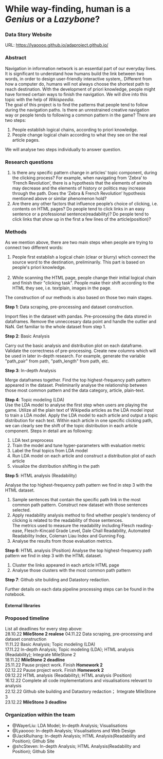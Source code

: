 # While way-finding, human is a *Genius* or a *Lazybone*?

### Data Story Website
URL: https://lyaoooo.github.io/adaproject.github.io/

### Abstract

Navigation in information network is an essential part of our everyday lives. It is significant to understand how humans build the link between two words, in order to design user-friendly interactive system,. Different from how a computer do, humans will not always choose the shortest path to reach destination. With the development of priori knowledge, people might have formed certain ways to finish the navigation. We will dive into this topic with the help of *Wikispeedia*. <br>
The goal of this project is to find the patterns that people tend to follow during the navigation paths. Is there an unrestrained creative navigation way or people tends to following a common pattern in the game?
There are two steps:
<ol>
<li> People establish logical chains, according to priori knowledge.
<li> People change logical chain according to what they see on the real article pages.
</ol>
We will analyse two steps individually to answer question.

### Research questions

<ol>
<li> Is there any specific pattern change in articles' topic component, during the clicking process? For example, when navigating from ‘Zebra’ to ‘French Revolution’, there is a hypothesis that the elements of animals may decrease and the elements of history or politics may increase through the path. Does the ‘Zebra & French Revolution‘ hypothesis mentioned above or similar phenomenon hold?
<li> Are there any other factors that influence people’s choice of clicking, i.e. contents on HTML pages? Do people tend to click links in an easy sentence or a professional sentence(readability)? Do people tend to click links that show up in the first a few lines of the article(position)?
</ol>

### Methods

As we mention above, there are two main steps when people are trying to connect two different words:

<ol>
<li>People first establish a logical chain (clear or blurry) which connect the source word to the destination, preliminarily. This part is based on people's priori knowledge.</li>
<br>
<li>While scanning the HTML page, people change their initial logical chain and finish their "clicking task". People make their shift according to the HTML they see, i.e. textplain, images in the page. </li>
</ol>

The construction of our methods is also based on those two main stages.

**Step 1**: Data scraping, pre-processing and dataset construction. <br>

Import files in the dataset with pandas. Pre-processing the data stored in dataframes. Remove the unneccesary data point and handle the outlier and NaN.
Get familiar to the whole dataset from step 1.

**Step 2**: Basic Analysis <br>

Carry out the basic analysis and distribution plot on each dataframe. Validate the correctness of pre-processing. Create new columns which will be used in later in-depth research. For example, generate the variable "path_pair" from path, "path_length" from path, etc.

**Step 3**: In-depth Analysis <br>

Merge dataframes together. Find the top highest-frequency path pattern appeared in the dataset. Preliminarily analyse the relationship between those most common pattern and the data category, article, plain-text.

**Step 4**: Topic modeling (LDA) <br>
Use the LDA model to analyse the first step when users are playing the game.
Utilize all the plain text of Wikipedia articles as the LDA model input to train a LDA model. Apply the LDA model to each article and output a topic distribution for each text. Within each article in one specific clicking path, we can clearly see the shift of the topic distribution in each article component.
Steps in detail are as following: <br>
<ol>
<li> LDA text preprocess
<li> Train the model and tune hyper-parameters with evaluation metric
<li> Label the final topics from LDA model
<li> Run LDA model on each article and construct a distribution plot of each article
<li> visualize the distribution shifting in the path
</ol>

**Step 5**: HTML analysis (Readability)

Analyse the top highest-frequency path pattern we find in step 3 with the HTML dataset.
<ol>
<li> Sample sentences that contain the specific path link in the most common path pattern. Construct new dataset with those sentences selected. 
<li> Apply readability analysis method to find whether people's tendency of clicking is related to the readability of those sentences. <br>
The metrics used to measure the readability including Flesch reading-ease, Flesch-Kincaid Grade Level, Dale Chall Readability, Automated Readability Index, Coleman Liau Index and Gunning Fog. 
<li> Analyse the results from those evaluation metrics.
</ol>

**Step 6**: HTML analysis (Position)
Analyse the top highest-frequency path pattern we find in step 3 with the HTML dataset.
<ol>
<li> Cluster the links appeared in each article HTML page
<li> Analyse those clusters with the most common path pattern
</ol>


**Step 7**: Github site building and Datastory redaction.

Further details on each data pipeline processing steps can be found in the notebook.

#### External libraries

### Proposed timeline
List all deadlines for every step above: <br>
28.10.22 **MileStone 2 realese**
04.11.22 Data scraping, pre-processing and dataset construction <br>
11.11.22 Basic Analysis; Topic modeling (LDA) <br>
17.11.22 In-depth Analysis; Topic modeling (LDA); HTML analysis (Readability); Integrate MileStone 2 <br>
18.11.22 **MileStone 2 deadline** <br>
25.11.22 Pause project work. Finish **Homework 2** <br>
02.12.22 Pause project work. Finish **Homework 2** <br>
09.12.22 HTML analysis (Readability); HTML analysis (Position) <br>
16.12.22 Complete all code implementations and visualisations relevant to analysis <br>
22.12.22 Github site building and Datastory redaction； Integrate MileStone 3<br>
23.12.22 **MileStone 3 deadline** 

### Organization within the team

- @WayerLiu: LDA Model; In-depth Analysis; Visualisations
- @Lyaoooo: In-depth Analysis; Visualisations and Web Design
- @JackRuihang: In-depth Analysis; HTML Analysis(Readability and Position); Github Site
- @shcSteven: In-depth Analysis; HTML Analysis(Readability and Position); Github Site
